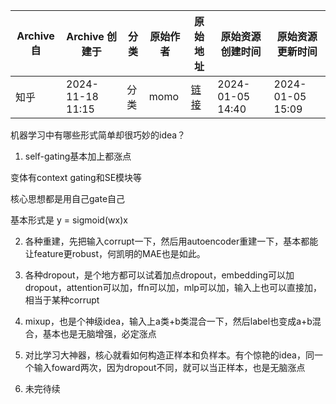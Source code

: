 |Archive 自|Archive 创建于|分类|原始作者|原始地址|原始资源创建时间|原始资源更新时间|
|-|-|-|-|-|-|-|
|知乎|2024-11-18 11:15|分类|momo|[链接](https://www.zhihu.com/question/347847220/answer/3351403565)|2024-01-05 14:40|2024-01-05 15:09|

机器学习中有哪些形式简单却很巧妙的idea？

1. self-gating基本加上都涨点

变体有context gating和SE模块等

核心思想都是用自己gate自己

基本形式是 y = sigmoid(wx)x

2. 各种重建，先把输入corrupt一下，然后用autoencoder重建一下，基本都能让feature更robust，何凯明的MAE也是如此。

3. 各种dropout，是个地方都可以试着加点dropout，embedding可以加dropout，attention可以加，ffn可以加，mlp可以加，输入上也可以直接加，相当于某种corrupt

4. mixup，也是个神级idea，输入上a类+b类混合一下，然后label也变成a+b混合，基本也是无脑增强，必定涨点

5. 对比学习大神器，核心就看如何构造正样本和负样本。有个惊艳的idea，同一个输入foward两次，因为dropout不同，就可以当正样本，也是无脑涨点

6. 未完待续
